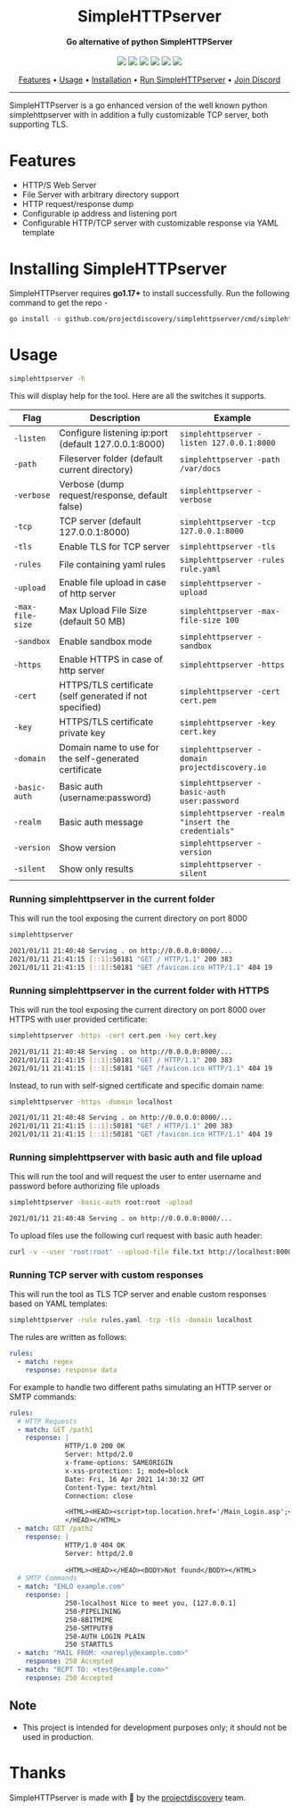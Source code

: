 <h1 align="center">SimpleHTTPserver</h1>
<h4 align="center">Go alternative of python SimpleHTTPServer</h4>


<p align="center">
<a href="https://opensource.org/licenses/MIT"><img src="https://img.shields.io/badge/license-MIT-_red.svg"></a>
<a href="https://github.com/projectdiscovery/simplehttpserver/issues"><img src="https://img.shields.io/badge/contributions-welcome-brightgreen.svg?style=flat"></a>
<a href="https://goreportcard.com/badge/github.com/projectdiscovery/simplehttpserver"><img src="https://goreportcard.com/badge/github.com/projectdiscovery/simplehttpserver"></a>
<a href="https://hub.docker.com/r/projectdiscovery/simplehttpserver"><img src="https://img.shields.io/docker/pulls/projectdiscovery/simplehttpserver.svg"></a>
<a href="https://twitter.com/pdiscoveryio"><img src="https://img.shields.io/twitter/follow/pdiscoveryio.svg?logo=twitter"></a>
<a href="https://discord.gg/projectdiscovery"><img src="https://img.shields.io/discord/695645237418131507.svg?logo=discord"></a>
</p>

<p align="center">
  <a href="#features">Features</a> •
  <a href="#usage">Usage</a> •
  <a href="#installing-simplehttpserver">Installation</a> •
  <a href="#running-simplehttpserver-in-the-current-folder">Run SimpleHTTPserver</a> •
  <a href="https://discord.gg/projectdiscovery">Join Discord</a>
</p>

---

SimpleHTTPserver is a go enhanced version of the well known python simplehttpserver with in addition a fully customizable TCP server, both supporting TLS.


# Features

- HTTP/S Web Server
- File Server with arbitrary directory support
- HTTP request/response dump
- Configurable ip address and listening port
- Configurable HTTP/TCP server with customizable response via YAML template


# Installing SimpleHTTPserver

SimpleHTTPserver requires **go1.17+** to install successfully. Run the following command to get the repo - 

```sh
go install -v github.com/projectdiscovery/simplehttpserver/cmd/simplehttpserver@latest
```

# Usage

```sh
simplehttpserver -h
```

This will display help for the tool. Here are all the switches it supports.

| Flag             | Description                                             | Example                                            |
|------------------|---------------------------------------------------------|----------------------------------------------------|
| `-listen`        | Configure listening ip:port (default 127.0.0.1:8000)    | `simplehttpserver -listen 127.0.0.1:8000`          |
| `-path`          | Fileserver folder (default current directory)           | `simplehttpserver -path /var/docs`                 |
| `-verbose`       | Verbose (dump request/response, default false)          | `simplehttpserver -verbose`                        |
| `-tcp`           | TCP server (default 127.0.0.1:8000)                     | `simplehttpserver -tcp 127.0.0.1:8000`             |
| `-tls`           | Enable TLS for TCP server                               | `simplehttpserver -tls`                            |
| `-rules`         | File containing yaml rules                              | `simplehttpserver -rules rule.yaml`                |
| `-upload`        | Enable file upload in case of http server               | `simplehttpserver -upload`                         |
| `-max-file-size` | Max Upload File Size (default 50 MB)                    | `simplehttpserver -max-file-size 100`              |
| `-sandbox`       | Enable sandbox mode                                     | `simplehttpserver -sandbox`                        |
| `-https`         | Enable HTTPS in case of http server                     | `simplehttpserver -https`                          |
| `-cert`          | HTTPS/TLS certificate (self generated if not specified) | `simplehttpserver -cert cert.pem`                  |
| `-key`           | HTTPS/TLS certificate private key                       | `simplehttpserver -key cert.key`                   |
| `-domain`        | Domain name to use for the self-generated certificate   | `simplehttpserver -domain projectdiscovery.io`     |
| `-basic-auth`    | Basic auth (username:password)                          | `simplehttpserver -basic-auth user:password`       |
| `-realm`         | Basic auth message                                      | `simplehttpserver -realm "insert the credentials"` |
| `-version`       | Show version                                            | `simplehttpserver -version`                        |
| `-silent`        | Show only results                                       | `simplehttpserver -silent`                         |

### Running simplehttpserver in the current folder  

This will run the tool exposing the current directory on port 8000 

```sh
simplehttpserver

2021/01/11 21:40:48 Serving . on http://0.0.0.0:8000/...
2021/01/11 21:41:15 [::1]:50181 "GET / HTTP/1.1" 200 383
2021/01/11 21:41:15 [::1]:50181 "GET /favicon.ico HTTP/1.1" 404 19
```

### Running simplehttpserver in the current folder with HTTPS

This will run the tool exposing the current directory on port 8000 over HTTPS with user provided certificate:

```sh
simplehttpserver -https -cert cert.pen -key cert.key

2021/01/11 21:40:48 Serving . on http://0.0.0.0:8000/...
2021/01/11 21:41:15 [::1]:50181 "GET / HTTP/1.1" 200 383
2021/01/11 21:41:15 [::1]:50181 "GET /favicon.ico HTTP/1.1" 404 19
```

Instead, to run with self-signed certificate and specific domain name:
```sh
simplehttpserver -https -domain localhost

2021/01/11 21:40:48 Serving . on http://0.0.0.0:8000/...
2021/01/11 21:41:15 [::1]:50181 "GET / HTTP/1.1" 200 383
2021/01/11 21:41:15 [::1]:50181 "GET /favicon.ico HTTP/1.1" 404 19
```

### Running simplehttpserver with basic auth and file upload

This will run the tool and will request the user to enter username and password before authorizing file uploads

```sh
simplehttpserver -basic-auth root:root -upload

2021/01/11 21:40:48 Serving . on http://0.0.0.0:8000/...
```

To upload files use the following curl request with basic auth header:
```sh
curl -v --user 'root:root' --upload-file file.txt http://localhost:8000/file.txt
```

### Running TCP server with custom responses

This will run the tool as TLS TCP server and enable custom responses based on YAML templates:

```sh
simplehttpserver -rule rules.yaml -tcp -tls -domain localhost
```

The rules are written as follows:
```yaml
rules:
  - match: regex
    response: response data
```

For example to handle two different paths simulating an HTTP server or SMTP commands:
```yaml
rules:
  # HTTP Requests
  - match: GET /path1
    response: |
              HTTP/1.0 200 OK
              Server: httpd/2.0
              x-frame-options: SAMEORIGIN
              x-xss-protection: 1; mode=block
              Date: Fri, 16 Apr 2021 14:30:32 GMT
              Content-Type: text/html
              Connection: close

              <HTML><HEAD><script>top.location.href='/Main_Login.asp';</script>
              </HEAD></HTML>
  - match: GET /path2
    response: |
              HTTP/1.0 404 OK
              Server: httpd/2.0
            
              <HTML><HEAD></HEAD><BODY>Not found</BODY></HTML>
  # SMTP Commands
  - match: "EHLO example.com"
    response: |
              250-localhost Nice to meet you, [127.0.0.1]
              250-PIPELINING
              250-8BITMIME
              250-SMTPUTF8
              250-AUTH LOGIN PLAIN
              250 STARTTLS
  - match: "MAIL FROM: <noreply@example.com>"
    response: 250 Accepted
  - match: "RCPT TO: <test@example.com>"
    response: 250 Accepted
```

## Note

- This project is intended for development purposes only; it should not be used in production.

# Thanks

SimpleHTTPserver is made with 🖤 by the [projectdiscovery](https://projectdiscovery.io) team.
